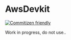 # AwsDevkit

[![Commitizen friendly](https://img.shields.io/badge/commitizen-friendly-brightgreen.svg)](http://commitizen.github.io/cz-cli/)

Work in progress, do not use..
